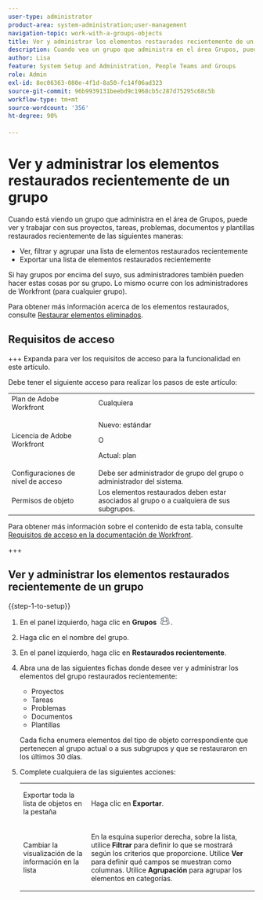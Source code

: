```yaml
---
user-type: administrator
product-area: system-administration;user-management
navigation-topic: work-with-a-groups-objects
title: Ver y administrar los elementos restaurados recientemente de un grupo
description: Cuando vea un grupo que administra en el área Grupos, puede ver, filtrar, agrupar y restaurar los elementos de trabajo, documentos y plantillas restaurados recientemente.
author: Lisa
feature: System Setup and Administration, People Teams and Groups
role: Admin
exl-id: 8ec06363-080e-4f1d-8a50-fc14f06ad323
source-git-commit: 96b9939131beebd9c1968cb5c287d75295c68c5b
workflow-type: tm+mt
source-wordcount: '356'
ht-degree: 90%

---
```


# Ver y administrar los elementos restaurados recientemente de un grupo

Cuando está viendo un grupo que administra en el área de Grupos, puede ver y trabajar con sus proyectos, tareas, problemas, documentos y plantillas restaurados recientemente de las siguientes maneras:

* Ver, filtrar y agrupar una lista de elementos restaurados recientemente
* Exportar una lista de elementos restaurados recientemente

Si hay grupos por encima del suyo, sus administradores también pueden hacer estas cosas por su grupo. Lo mismo ocurre con los administradores de Workfront (para cualquier grupo).

Para obtener más información acerca de los elementos restaurados, consulte [Restaurar elementos eliminados](../../../administration-and-setup/manage-workfront/manage-deleted-items/restore-deleted-items.md).

## Requisitos de acceso

+++ Expanda para ver los requisitos de acceso para la funcionalidad en este artículo.

Debe tener el siguiente acceso para realizar los pasos de este artículo:

<table style="table-layout:auto"> 
 <col> 
 <col> 
 <tbody> 
  <tr> 
   <td role="rowheader">Plan de Adobe Workfront</td> 
   <td>Cualquiera</td> 
  </tr> 
  <tr> 
   <td role="rowheader">Licencia de Adobe Workfront</td>
   <td><p>Nuevo: estándar</p>
       <p>O</p>
       <p>Actual: plan</p></td>
  <tr> 
   <td role="rowheader">Configuraciones de nivel de acceso</td> 
   <td>Debe ser administrador de grupo del grupo o administrador del sistema.</td>
  </tr>
  <tr> 
   <td role="rowheader">Permisos de objeto</td>
   <td>Los elementos restaurados deben estar asociados al grupo o a cualquiera de sus subgrupos.</td> 
  </tr> 
  </tr> 
 </tbody> 
</table>

Para obtener más información sobre el contenido de esta tabla, consulte [Requisitos de acceso en la documentación de Workfront](/help/quicksilver/administration-and-setup/add-users/access-levels-and-object-permissions/access-level-requirements-in-documentation.md).

+++

## Ver y administrar los elementos restaurados recientemente de un grupo

{{step-1-to-setup}}

1. En el panel izquierdo, haga clic en **Grupos** ![Grupos](assets/groups-icon.png).

1. Haga clic en el nombre del grupo.
1. En el panel izquierdo, haga clic en **Restaurados recientemente**.
1. Abra una de las siguientes fichas donde desee ver y administrar los elementos del grupo restaurados recientemente:

   * Proyectos
   * Tareas
   * Problemas
   * Documentos
   * Plantillas

   Cada ficha enumera elementos del tipo de objeto correspondiente que pertenecen al grupo actual o a sus subgrupos y que se restauraron en los últimos 30 días.

1. Complete cualquiera de las siguientes acciones:

   <table style="table-layout:auto"> 
    <col> 
    <col> 
    <tbody> 
     <tr> 
      <td role="rowheader"> <p>Exportar toda la lista de objetos en la pestaña</p> </td> 
      <td> <p>Haga clic en <strong>Exportar</strong>.</p> </td> 
     </tr> 
     <tr data-mc-conditions=""> 
      <td role="rowheader"> <p>Cambiar la visualización de la información en la lista</p> </td> 
      <td> <p>En la esquina superior derecha, sobre la lista, utilice <strong>Filtrar</strong> para definir lo que se mostrará según los criterios que proporcione. Utilice <strong>Ver</strong> para definir qué campos se muestran como columnas. Utilice <strong>Agrupación</strong> para agrupar los elementos en categorías.</p> </td> 
     </tr> 
    </tbody> 
   </table>
